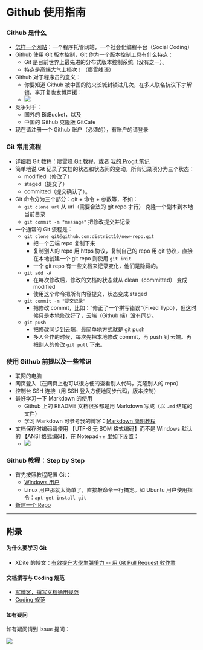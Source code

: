 Github 使用指南
===============



### Github 是什么

- [怎样一个网站][github-baidu]：一个程序托管网站，一个社会化编程平台（Social Coding）
- Github 使用 Git 版本控制，Git 作为一个版本控制工具有什么特点：
    - Git 是目前世界上最先进的分布式版本控制系统（没有之一）。
	- 特点是高端大气上档次！（[廖雪峰语][liaoxuefeng-git]）
- Github 对于程序员的意义：
    - 你要知道 Github 被中国的防火长城封锁过几次，在多人联名抗议下才解锁。李开复也发博声援：
    - ![][github-blocked]
- 竞争对手：
    - 国外的 BitBucket，以及
	- 中国的 Github 克隆版 GitCafe
- 现在请注册一个 Github 账户（必须的），有账户的请登录



### Git 常用流程

- 详细戳 Git 教程：[廖雪峰 Git 教程][git-liaoxuefeng]，或者 [我的 Progit 笔记][pro-git-notes]
- 简单地说 Git 记录了文档的状态和状态间的变动，所有记录项分为三个状态：
    - modified（修改了）
	- staged（提交了）
	- committed（提交确认了）。
- Git 命令分为三个部分：git + 命令 + 参数等，不如：
    - `git clone url` 从 url（需要合法的 git repo 才行） 克隆一个副本到本地当前目录
	- `git commit -m "message"` 把修改提交并记录
- 一个通常的 Git 流程是：
    - `git clone git@github.com:district10/new-repo.git`
	    - 把一个云端 repo 复制下来
		- 复制别人的 repo 用 https 协议，复制自己的 repo 用 git 协议，直接在本地创建一个 git repo 则使用 `git init`
		- 一个 git repo 有一些文档来记录变化，他们是隐藏的。
    - `git add -A`
	    - 在每次修改后，修改的文档的状态就从 clean（committed） 变成 modified
		- 使用这个命令把所有内容提交，状态变成 staged
    - `git commit -m "提交记录"`
	    - 把修改 commit，比如：”修正了一个拼写错误“（Fixed Typo），但这时候只是本地修改好了，云端（Github 端）没有同步。
    - `git push`
	    - 把修改同步到云端，最简单地方式就是 git push
		- 多人合作的时候，每次先把本地修改 commit，再 push 到 云端。再把别人的修改 `git pull` 下来。

		

### 使用 Github 前提以及一些常识

- 联网的电脑
- 网页登入（在网页上也可以很方便的查看别人代码，克隆别人的 repo）
- 控制台 SSH 连接（用 SSH 登入方便地同步代码，版本控制）
- 最好学习一下 Markdown 的使用
    - Github 上的 README 文档很多都是用 Markdown 写成（以 `.md` 结尾的文件）
	- 学习 Markdown 可参考我的博客：[Markdown 简明教程][markdown]
- 文档保存时编码请使用 【UTF-8 无 BOM 格式编码】而不是 Windows 默认的 【ANSI 格式编码】，在 Notepad++ 里如下设置：
    - ![][ansi-utf8]
	
	
### Github 教程：Step by Step

- 首先按照教程配置 Git：
    - [Windows 用户][git-windows]
	- Linux 用户那就太简单了，直接敲命令一行搞定。如 Ubuntu 用户使用指令：`apt-get install git`
- [新建一个 Repo][new-repo-guide]




---

## 附录

#### 为什么要学习 Git

- XDite 的博文：[有效提升大學生競爭力 -- 用 Git Pull Request 收作業][git-homework]


#### 文档撰写与 Coding 规范

- [写博客，撰写文档通用规范][convensions-writing]
- [Coding 规范][convensions-coding]


#### 如有疑问

如有疑问请到 Issue 提问：

![][how-to-issues]




[git-homework]: http://blog.xdite.net/posts/2014/06/18/git-pull-request-homework
[convensions-writing]: https://gitcafe.com/Guide-of-Coding/general-convensions
[convensions-coding]: https://gitcafe.com/Guide-of-Coding/coding-conventions
[how-to-issues]: http://whudoc.qiniudn.com/github-guide/img/issues.png

[github-baidu]: http://baike.baidu.com/view/3366456.htm
[git-liaoxuefeng]: http://www.liaoxuefeng.com/wiki/0013739516305929606dd18361248578c67b8067c8c017b000
[pro-git-notes]: http://jianshu.io/p/db84ee45f16c
[liaoxuefeng-git]: http://www.liaoxuefeng.com/wiki/0013739516305929606dd18361248578c67b8067c8c017b000/001373962845513aefd77a99f4145f0a2c7a7ca057e7570000
[github-blocked]: http://whudoc.qiniudn.com/github-guide/img/github-blocked.png
[git-windows]: https://github.com/whudoc/github-guide/blob/master/%E9%85%8D%E7%BD%AE-Windows.md
[new-repo-guide]: https://github.com/whudoc/github-guide/blob/master/%E6%96%B0%E5%BB%BARepo.md
[markdown]: http://jianshu.io/p/7bd23251da0a

[ansi-utf8]:  http://whudoc.qiniudn.com/github-guide/img/ansi-utf8.png